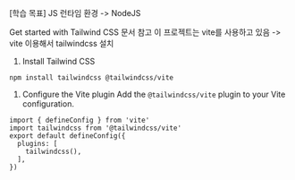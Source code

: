 [학습 목표]
JS 런타임 환경 -> NodeJS


Get started with Tailwind CSS 문서 참고
이 프로젝트는 vite를 사용하고 있음 -> vite 이용해서 tailwindcss 설치

1. Install Tailwind CSS
```
npm install tailwindcss @tailwindcss/vite
```
1. Configure the Vite plugin
Add the `@tailwindcss/vite` plugin to your Vite configuration.
```
import { defineConfig } from 'vite'
import tailwindcss from '@tailwindcss/vite'
export default defineConfig({
  plugins: [
    tailwindcss(),
  ],
})
```